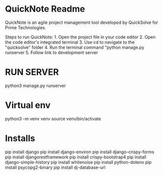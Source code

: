 # QuickNote Readme

QuickNote is an agile project management tool developed by QuickSolve for Prime Technologies.

Steps to run QuickNote:
    1.  Open the project file in your code editor
    2.  Open the code editor's integrated terminal
    3.  Use cd to navigate to the "quicksolve" folder
    4.  Run the terminal command "python manage.py runserver
    5.  Follow link to development server

# RUN SERVER
python3 manage.py runserver

# Virtual env
python3 -m venv venv 
source venv/bin/activate 

# Installs
pip install django
pip install django-environ
pip install django-crispy-forms
pip install djangorestframework
pip install crispy-bootstrap4
pip install django-simple-history
pip install whitenoise
pip install python-dotenv
pip install psycopg2-binary
pip install dj-database-url
